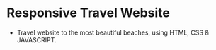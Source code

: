 # Responsive Travel Website 

- Travel website to the most beautiful beaches, using HTML, CSS & JAVASCRIPT.

